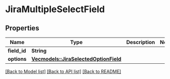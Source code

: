 # JiraMultipleSelectField

## Properties

Name | Type | Description | Notes
------------ | ------------- | ------------- | -------------
**field_id** | **String** |  | 
**options** | [**Vec<models::JiraSelectedOptionField>**](JiraSelectedOptionField.md) |  | 

[[Back to Model list]](../README.md#documentation-for-models) [[Back to API list]](../README.md#documentation-for-api-endpoints) [[Back to README]](../README.md)


